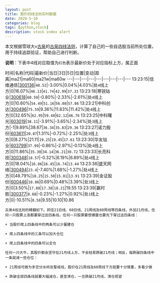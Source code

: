 ```yaml
---
layout: post
title: 股价四线法则实时数据
date: 2020-5-10
categories: blog
tags: [python,stock]
description: stock index alert
---
```



本文根据雪球大v[古泉](https://xueqiu.com/u/7148646888)的[古泉四线法则](https://xueqiu.com/7148646888/130498192)，计算了自己的一些自选股当前所处位置，用于持续追踪验证，帮助自己进行判断。

**说明**：下表中4线对应取值为`红色`表示最新价处于对应指标上方，属正面

时间|名称|代码|最新价|当日|3日|5日|位置|变动|距离|ma21|ma60|ma21w|ma60w
---|---|---|---|---|---|---|---|---
13:23:15|信维通信|[300136](https://xueqiu.com/S/SZ300136)|`48.52`|-3.00%|0.04%|4.03%|处`4`线上方|0|16.07%|`46.13`|`41.74`|`42.99`|`37.33`
13:23:18|寒锐钴业|[300618](https://xueqiu.com/S/SZ300618)|`60.59`|-0.80%|-2.33%|-2.61%|处`4`线上方|0|10.60%|`54.49`|`51.16`|`56.08`|`57.86`
13:23:21|中科创达|[300496](https://xueqiu.com/S/SZ300496)|`75.59`|9.36%|11.83%|11.42%|处`4`线上方|0|32.65%|`62.95`|`59.48`|`62.12`|`46.76`
13:23:25|中科曙光|[603019](https://xueqiu.com/S/SH603019)|`38.11`|-3.91%|-3.65%|-2.34%|处`3`线上方|-1|9.89%|38.67|`36.34`|`35.83`|`29.36`
13:23:27|诺力股份|[603611](https://xueqiu.com/S/SH603611)|`20.87`|1.31%|-0.72%|-2.25%|处`3`线上方|0|8.27%|21.11|`19.25`|`19.45`|`17.61`
13:23:30|华友钴业|[603799](https://xueqiu.com/S/SH603799)|`37.99`|-0.86%|-2.97%|-0.13%|处`4`线上方|0|11.86%|`35.30`|`34.14`|`36.21`|`30.72`
13:23:33|长亮科技|[300348](https://xueqiu.com/S/SZ300348)|`18.57`|-0.32%|6.19%|6.89%|处`4`线上方|0|18.04%|`16.86`|`16.45`|`16.74`|`13.44`
13:23:36|盛天网络|[300494](https://xueqiu.com/S/SZ300494)|`23.4`|-7.40%|1.68%|-1.27%|处`4`线上方|0|48.79%|`18.25`|`15.50`|`15.81`|`13.91`
13:23:39|金证股份|[600446](https://xueqiu.com/S/SH600446)|`18.86`|0.69%|0.48%|3.39%|处`3`线上方|0|3.50%|`17.88`|`17.38`|`18.21`|19.55
13:23:39|赢时胜|[300377](https://xueqiu.com/S/SZ300377)|`8.68`|-0.23%|-1.27%|0.92%|处`1`线上方|0|-10.51%|`8.58`|9.55|10.10|10.86

```
古泉4线法则的精髓如下。抓住21日线、60日线、21周线及60周线等四条线，外加21月线，任何一只股票上涨都要穿过这四条线，任何一只股票要想爆雷也要先下穿过这四条线：

+ 当股价爬上四条线中的两条可以少量建仓

+ 爬上四条线中的三条可以加大仓位

+ 爬上四条线中的四条可以全仓

任何一只大牛，其股价都会坚守在21月线上方，不会轻易跌破21月线；相反，每跌破四条线中一条就减一些仓位：

+ 21周线可做为多空分水岭及警戒线，股价在21周线及60周线下方就要十分慎重，多看少做

+ 跌破全部四条线就要大幅减仓，甚至清仓，一旦跌破21月线，清仓观望
```